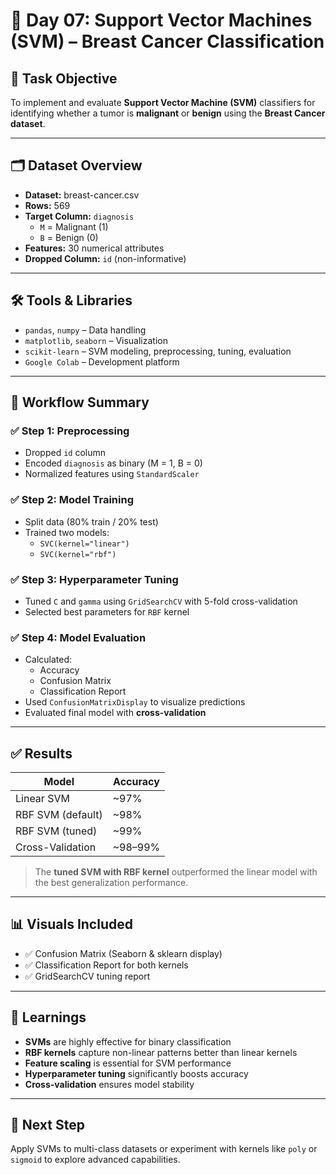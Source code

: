 # 🧬 Day 07: Support Vector Machines (SVM) – Breast Cancer Classification

## 📌 Task Objective
To implement and evaluate **Support Vector Machine (SVM)** classifiers for identifying whether a tumor is **malignant** or **benign** using the **Breast Cancer dataset**.

---

## 🗂️ Dataset Overview

- **Dataset:** breast-cancer.csv
- **Rows:** 569
- **Target Column:** `diagnosis`  
  - `M` = Malignant (1)  
  - `B` = Benign (0)
- **Features:** 30 numerical attributes
- **Dropped Column:** `id` (non-informative)

---

## 🛠️ Tools & Libraries

- `pandas`, `numpy` – Data handling  
- `matplotlib`, `seaborn` – Visualization  
- `scikit-learn` – SVM modeling, preprocessing, tuning, evaluation  
- `Google Colab` – Development platform

---

## 🔁 Workflow Summary

### ✅ Step 1: Preprocessing
- Dropped `id` column
- Encoded `diagnosis` as binary (M = 1, B = 0)
- Normalized features using `StandardScaler`

### ✅ Step 2: Model Training
- Split data (80% train / 20% test)
- Trained two models:
  - `SVC(kernel="linear")`
  - `SVC(kernel="rbf")`

### ✅ Step 3: Hyperparameter Tuning
- Tuned `C` and `gamma` using `GridSearchCV` with 5-fold cross-validation
- Selected best parameters for `RBF` kernel

### ✅ Step 4: Model Evaluation
- Calculated:
  - Accuracy
  - Confusion Matrix
  - Classification Report
- Used `ConfusionMatrixDisplay` to visualize predictions
- Evaluated final model with **cross-validation**

---

## ✅ Results

| Model              | Accuracy |
|-------------------|----------|
| Linear SVM         | ~97%     |
| RBF SVM (default)  | ~98%     |
| RBF SVM (tuned)    | ~99%     |
| Cross-Validation   | ~98–99%  |

> The **tuned SVM with RBF kernel** outperformed the linear model with the best generalization performance.

---

## 📊 Visuals Included

- ✅ Confusion Matrix (Seaborn & sklearn display)  
- ✅ Classification Report for both kernels  
- ✅ GridSearchCV tuning report  

---

## 🧠 Learnings

- **SVMs** are highly effective for binary classification
- **RBF kernels** capture non-linear patterns better than linear kernels
- **Feature scaling** is essential for SVM performance
- **Hyperparameter tuning** significantly boosts accuracy
- **Cross-validation** ensures model stability

---

## 🚀 Next Step
Apply SVMs to multi-class datasets or experiment with kernels like `poly` or `sigmoid` to explore advanced capabilities.

